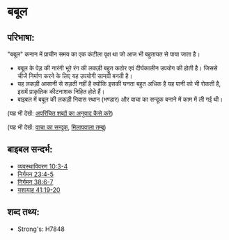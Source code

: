 # बबूल #

## परिभाषा: ##

"बबूल" कनान में प्राचीन समय का एक कंटीला वृक्ष था जो आज भी बहुतायत से पाया जाता है।

* बबूल के पेड़ की नारंगी भूरे रंग की लकड़ी बहुत कठोर एवं दीर्घकालीन उपयोग की होती है। जिससे चीजें निर्माण करने के लिए यह उपयोगी सामग्री बनती है।
* यह लकड़ी आसानी से सड़ती नहीं है क्योंकि इसकी घनता बहुत अधिक है यह पानी को भी रोकती है, इसमें प्राकृतिक कीटनाशक निहित होते हैं।
* बाइबल में बबूल की लकड़ी निवास स्थान (भण्डार) और वाचा का सन्दूक बनाने में काम में ली गई थी।

(यह भी देखें: [अपरिचित शब्दों का अनुवाद कैसे करे](rc://hi/ta/man/translate/translate-unknown))

(यह भी देखें: [वाचा का सन्दूक](../kt/arkofthecovenant.md), [मिलापवाला तम्बू](../kt/tabernacle.md))

## बाइबल सन्दर्भ: ##

* [व्यवस्थाविवरण 10:3-4](rc://hi/tn/help/deu/10/03)
* [निर्गमन 23:4-5](rc://hi/tn/help/exo/25/03)
* [निर्गमन 38:6-7](rc://hi/tn/help/exo/38/06)
* [यशायाह 41:19-20](rc://hi/tn/help/isa/41/19)

## शब्द तथ्य: ##

* Strong's: H7848
